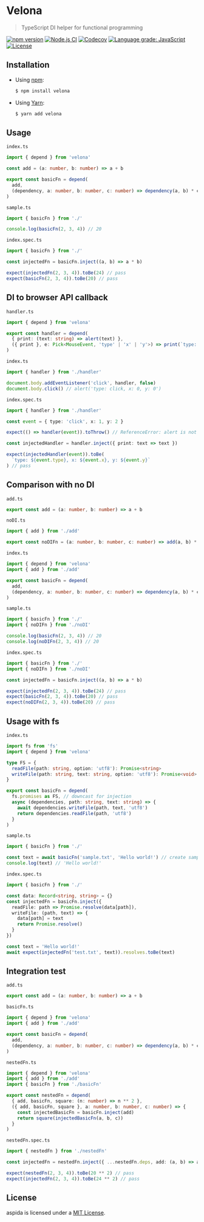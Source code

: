 # Velona

> TypeScript DI helper for functional programming

[![npm version](https://img.shields.io/npm/v/velona)](https://www.npmjs.com/package/velona)
[![Node.js CI](https://github.com/frouriojs/velona/workflows/Node.js%20CI/badge.svg?branch=master)](https://github.com/frouriojs/velona/actions?query=workflow%3A%22Node.js+CI%22)
[![Codecov](https://img.shields.io/codecov/c/github/frouriojs/velona.svg)](https://codecov.io/gh/frouriojs/velona)
[![Language grade: JavaScript](https://img.shields.io/lgtm/grade/javascript/g/frouriojs/velona.svg)](https://lgtm.com/projects/g/frouriojs/velona/context:javascript)
[![License](https://img.shields.io/npm/l/velona)](https://github.com/frouriojs/velona/blob/master/LICENSE)

## Installation

- Using [npm](https://www.npmjs.com/):

  ```sh
  $ npm install velona
  ```

- Using [Yarn](https://yarnpkg.com/):

  ```sh
  $ yarn add velona
  ```

## Usage

`index.ts`
```ts
import { depend } from 'velona'

const add = (a: number, b: number) => a + b

export const basicFn = depend(
  add,
  (dependency, a: number, b: number, c: number) => dependency(a, b) * c
)
```

`sample.ts`
```ts
import { basicFn } from './'

console.log(basicFn(2, 3, 4)) // 20
```

`index.spec.ts`
```ts
import { basicFn } from './'

const injectedFn = basicFn.inject((a, b) => a * b)

expect(injectedFn(2, 3, 4)).toBe(24) // pass
expect(basicFn(2, 3, 4)).toBe(20) // pass
```

## DI to browser API callback

`handler.ts`

```ts
import { depend } from 'velona'

export const handler = depend(
  { print: (text: string) => alert(text) },
  ({ print }, e: Pick<MouseEvent, 'type' | 'x' | 'y'>) => print(`type: ${e.type}, x: ${e.x}, y: ${e.y}`)
)
```

`index.ts`

```ts
import { handler } from './handler'

document.body.addEventListener('click', handler, false)
document.body.click() // alert('type: click, x: 0, y: 0')
```

`index.spec.ts`

```ts
import { handler } from './handler'

const event = { type: 'click', x: 1, y: 2 }

expect(() => handler(event)).toThrow() // ReferenceError: alert is not defined (on Node.js)

const injectedHandler = handler.inject({ print: text => text })

expect(injectedHandler(event)).toBe(
  `type: ${event.type}, x: ${event.x}, y: ${event.y}`
) // pass
```

## Comparison with no DI

`add.ts`
```ts
export const add = (a: number, b: number) => a + b
```

`noDI.ts`
```ts
import { add } from './add'

export const noDIFn = (a: number, b: number, c: number) => add(a, b) * c
```

`index.ts`
```ts
import { depend } from 'velona'
import { add } from './add'

export const basicFn = depend(
  add,
  (dependency, a: number, b: number, c: number) => dependency(a, b) * c
)
```

`sample.ts`
```ts
import { basicFn } from './'
import { noDIFn } from './noDI'

console.log(basicFn(2, 3, 4)) // 20
console.log(noDIFn(2, 3, 4)) // 20
```

`index.spec.ts`
```ts
import { basicFn } from './'
import { noDIFn } from './noDI'

const injectedFn = basicFn.inject((a, b) => a * b)

expect(injectedFn(2, 3, 4)).toBe(24) // pass
expect(basicFn(2, 3, 4)).toBe(20) // pass
expect(noDIFn(2, 3, 4)).toBe(20) // pass
```

## Usage with fs

`index.ts`
```ts
import fs from 'fs'
import { depend } from 'velona'

type FS = {
  readFile(path: string, option: 'utf8'): Promise<string>
  writeFile(path: string, text: string, option: 'utf8'): Promise<void>
}

export const basicFn = depend(
  fs.promises as FS, // downcast for injection
  async (dependencies, path: string, text: string) => {
    await dependencies.writeFile(path, text, 'utf8')
    return dependencies.readFile(path, 'utf8')
  }
)
```

`sample.ts`
```ts
import { basicFn } from './'

const text = await basicFn('sample.txt', 'Hello world!') // create sample.txt
console.log(text) // 'Hello world!'
```

`index.spec.ts`
```ts
import { basicFn } from './'

const data: Record<string, string> = {}
const injectedFn = basicFn.inject({
  readFile: path => Promise.resolve(data[path]),
  writeFile: (path, text) => {
    data[path] = text
    return Promise.resolve()
  }
})

const text = 'Hello world!'
await expect(injectedFn('test.txt', text)).resolves.toBe(text)
```

## Integration test

`add.ts`

```ts
export const add = (a: number, b: number) => a + b
```

`basicFn.ts`

```ts
import { depend } from 'velona'
import { add } from './add'

export const basicFn = depend(
  add,
  (dependency, a: number, b: number, c: number) => dependency(a, b) * c
)
```

`nestedFn.ts`

```ts
import { depend } from 'velona'
import { add } from './add'
import { basicFn } from './basicFn'

export const nestedFn = depend(
  { add, basicFn, square: (n: number) => n ** 2 },
  ({ add, basicFn, square }, a: number, b: number, c: number) => {
    const injectedBasicFn = basicFn.inject(add)
    return square(injectedBasicFn(a, b, c))
  }
)
```

`nestedFn.spec.ts`

```ts
import { nestedFn } from './nestedFn'

const injectedFn = nestedFn.inject({ ...nestedFn.deps, add: (a, b) => a * b })

expect(nestedFn(2, 3, 4)).toBe(20 ** 2) // pass
expect(injectedFn(2, 3, 4)).toBe(24 ** 2) // pass
```

## License

aspida is licensed under a [MIT License](https://github.com/frouriojs/velona/blob/master/LICENSE).
